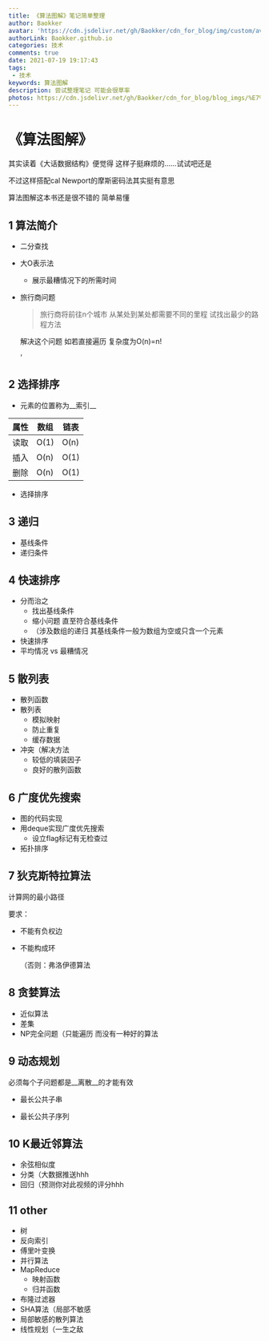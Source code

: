```yaml
---
title: 《算法图解》笔记简单整理
author: Baokker
avatar: 'https://cdn.jsdelivr.net/gh/Baokker/cdn_for_blog/img/custom/avatar.jpg'
authorLink: Baokker.github.io
categories: 技术
comments: true
date: 2021-07-19 19:17:43
tags:
 - 技术
keywords: 算法图解
description: 尝试整理笔记 可能会很草率
photos: https://cdn.jsdelivr.net/gh/Baokker/cdn_for_blog/blog_imgs/%E7%AE%97%E6%B3%95%E5%9B%BE%E8%A7%A3.png
---
```


#  《算法图解》

其实读着《大话数据结构》便觉得 这样子挺麻烦的……试试吧还是

不过这样搭配cal Newport的摩斯密码法其实挺有意思



算法图解这本书还是很不错的 简单易懂



## 1 算法简介

* 二分查找

* 大O表示法

  * 展示最糟情况下的所需时间

* 旅行商问题

  > 旅行商将前往n个城市 从某处到某处都需要不同的里程 试找出最少的路程方法

  解决这个问题 如若直接遍历 复杂度为O(n)=n!

  ’

## 2 选择排序

- 元素的位置称为__索引__

| 属性 | 数组 | 链表 |
| ---- | ---- | ---- |
| 读取 | O(1) | O(n) |
| 插入 | O(n) | O(1) |
| 删除 | O(n) | O(1) |

- 选择排序



## 3 递归

- 基线条件
- 递归条件



## 4 快速排序

- 分而治之
  - 找出基线条件
  - 缩小问题 直至符合基线条件
  - （涉及数组的递归 其基线条件一般为数组为空或只含一个元素
- 快速排序
- 平均情况 vs 最糟情况



## 5 散列表

- 散列函数
- 散列表
  - 模拟映射
  - 防止重复
  - 缓存数据
- 冲突（解决方法
  - 较低的填装因子
  - 良好的散列函数



## 6 广度优先搜索

- 图的代码实现
- 用deque实现广度优先搜索
  - 设立flag标记有无检查过
- 拓扑排序



## 7 狄克斯特拉算法

计算网的最小路径

要求：

- 不能有负权边

- 不能构成环

  （否则：弗洛伊德算法

## 8 贪婪算法

- 近似算法
- 差集
- NP完全问题（只能遍历 而没有一种好的算法



## 9 动态规划

必须每个子问题都是__离散__的才能有效

- 最长公共子串

- 最长公共子序列



## 10 K最近邻算法

- 余弦相似度
- 分类（大数据推送hhh
- 回归（预测你对此视频的评分hhh



## 11 other

- 树
- 反向索引
- 傅里叶变换
- 并行算法
- MapReduce
  - 映射函数
  - 归并函数
- 布隆过滤器
- SHA算法（局部不敏感
- 局部敏感的散列算法
- 线性规划（一生之敌